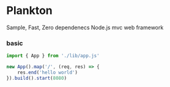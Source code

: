 # Plankton

Sample, Fast, Zero dependenecs Node.js mvc web framework

### basic

```javascript
import { App } from './lib/app.js'

new App().map('/', (req, res) => {
    res.end('hello world')
}).build().start(8080)
```
